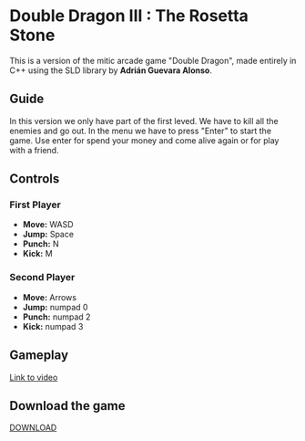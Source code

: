 # Double Dragon III : The Rosetta Stone

This is a version of the mitic arcade game "Double Dragon", made entirely in C++ using the SLD library by **Adrián Guevara Alonso**.

## Guide

In this version we only have part of the first leved. We have to kill all the enemies and go out. In the menu we have to press "Enter" to start the game. Use enter for spend your money and come alive again or for play with a friend. 

## Controls
### First Player
- **Move:** WASD
- **Jump:** Space
- **Punch:** N
- **Kick:** M

### Second Player
- **Move:** Arrows
- **Jump:** numpad 0
- **Punch:** numpad 2
- **Kick:** numpad 3

## Gameplay
[Link to video](https://www.youtube.com/watch?v=w1E6819xLXg&feature=youtu.be)

## Download the game
[DOWNLOAD](url)
